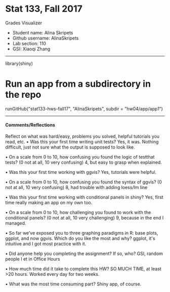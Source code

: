 # Stat 133, Fall 2017

Grades Visualizer

- Student name: Alina Skripets
- Github username: AlinaSkripets
- Lab section: 110
- GSI: Xiaoqi Zhang

-----

library(shiny)
# Run an app from a subdirectory in the repo
runGitHub("stat133-hws-fall17", "AlinaSkripets", subdir = "hw04/app/app1")

------
#### Comments/Reflections

Reflect on what was hard/easy, problems you solved, helpful tutorials you read, etc.
• Was this your first time writing unit tests?
Yes, it was. Nothing difficult, just not sure what the output is supposed to look like. 

• On a scale from 0 to 10, how confusing you found the logic of testthat tests? (0 not
at all, 10 very confusing)
4, but easy to grasp when explained. 

• Was this your first time working with ggvis?
Yes, tutorials were helpful. 

• On a scale from 0 to 10, how confusing you found the syntax of ggvis? (0 not at all,
10 very confusing)
8, had trouble with adding loess/lm line 

• Was this your first time working with conditional panels in shiny?
Yes, first time really making an app on my own too. 

• On a scale from 0 to 10, how challenging you found to work with the conditional panels?
(0 not at all, 10 very challenging)
9, because in the end I managed. 

• So far we’ve exposed you to three graphing paradigms in R: base plots, ggplot, and
now ggvis. Which do you like the most and why?
ggplot, it's intuitive and I got most practice with it. 

• Did anyone help you completing the assignment? If so, who?
GSI, random people I et in Office Hours 

• How much time did it take to complete this HW?
SO MUCH TIME, at least >20 hours. Worked every day for two weeks. 

• What was the most time consuming part?
Shiny app, of course. 